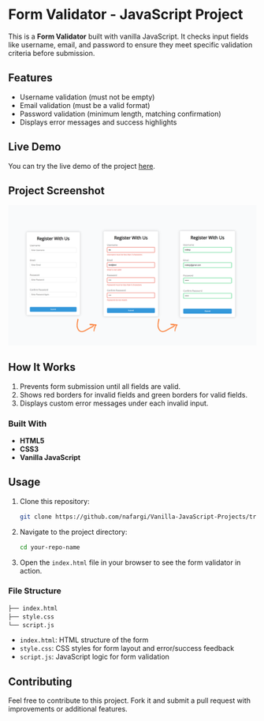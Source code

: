 
# **Form Validator - JavaScript Project**

This is a **Form Validator** built with vanilla JavaScript. It checks input fields like username, email, and password to ensure they meet specific validation criteria before submission.

## **Features**
- Username validation (must not be empty)
- Email validation (must be a valid format)
- Password validation (minimum length, matching confirmation)
- Displays error messages and success highlights

## **Live Demo**
You can try the live demo of the project [here](https://your-live-demo-link.com).

## **Project Screenshot**

<img src="/Form-Validator/img.png">

## **How It Works**

1. Prevents form submission until all fields are valid.
2. Shows red borders for invalid fields and green borders for valid fields.
3. Displays custom error messages under each invalid input.

### **Built With**
- **HTML5**
- **CSS3**
- **Vanilla JavaScript**

## **Usage**

1. Clone this repository:
   ```bash
   git clone https://github.com/nafargi/Vanilla-JavaScript-Projects/tree/main/Form-Validator.git
   ```

2. Navigate to the project directory:
   ```bash
   cd your-repo-name
   ```

3. Open the `index.html` file in your browser to see the form validator in action.

### **File Structure**

```bash
├── index.html
├── style.css
└── script.js
```

- `index.html`: HTML structure of the form
- `style.css`: CSS styles for form layout and error/success feedback
- `script.js`: JavaScript logic for form validation

## **Contributing**
Feel free to contribute to this project. Fork it and submit a pull request with improvements or additional features.

